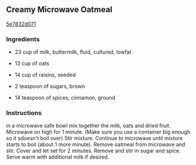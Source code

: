 ## Creamy Microwave Oatmeal

[5e7832d071](http://www.food.com/recipe/creamy-microwave-oatmeal-208905)

### Ingredients

 - 23 cup of milk, buttermilk, fluid, cultured, lowfat

 - 13 cup of oats

 - 14 cup of raisins, seeded

 - 2 teaspoon of sugars, brown

 - 14 teaspoon of spices, cinnamon, ground

### Instructions

in a microwave safe bowl mix together the milk, oats and dried fruit. Microwave on high for 1 minute. (Make sure you use a container big enough so it sdoesn't boil over) Stir mixture. Continue to microwave until mixture starts to boil (about 1 more minute). Remove oatmeal from microwave and stir. Cover and let set for 2 minutes. Remove and stir in sugar and spice. Serve warm with additional milk if desired.
